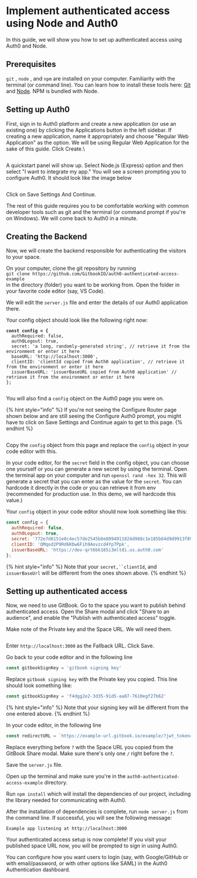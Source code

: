 # Implement authenticated access using Node and Auth0

In this guide, we will show you how to set up authenticated access using Auth0 and Node.

## Prerequisites

`git` , `node` , and `npm`  are installed on your computer. Familiarity with the terminal (or command line). You can learn how to install these tools here: [Git](https://git-scm.com/book/en/v2/Getting-Started-Installing-Git) and [Node](https://nodejs.org/en/download). NPM is bundled with Node.

## Setting up Auth0

First, sign in to Auth0 platform and create a new application (or use an existing one) by clicking the Applications button in the left sidebar. If creating a new application, name it appropriately and choose "Regular Web Application" as the option. We will be using Regular Web Application for the sake of this guide. Click Create.\


<figure><img src="../../.gitbook/assets/Screen Shot 2023-10-25 at 4.52.25 PM.png" alt=""><figcaption></figcaption></figure>

A quickstart panel will show up. Select Node.js (Express) option and then select "I want to integrate my app."  You will see a screen prompting you to configure Auth0. It should look like the image below

<figure><img src="../../.gitbook/assets/Screen Shot 2023-10-25 at 4.54.42 PM.png" alt=""><figcaption></figcaption></figure>

Click on Save Settings And Continue.

The rest of this guide requires you to be comfortable working with common developer tools such as git and the terminal (or command prompt if you're on Windows). We will come back to Auth0 in a minute.&#x20;

## Creating the Backend

Now, we will create the backend responsible for authenticating the visitors to your space.&#x20;

On your computer, clone the git repository by running\
`git clone https://github.com/GitbookIO/auth0-authenticated-access-example` \
in the directory (folder) you want to be working from. Open the folder in your favorite code editor (say, VS Code).

We will edit the `server.js` file and enter the details of our Auth0 application there.

Your config object should look like the following right now:

<pre class="language-javascript"><code class="lang-javascript"><strong>const config = {
</strong>  authRequired: false,
  auth0Logout: true,
  secret: 'a long, randomly-generated string', // retrieve it from the environment or enter it here
  baseURL: 'http://localhost:3000',
  clientID: 'clientId copied from Auth0 application', // retrieve it from the environment or enter it here
  issuerBaseURL: 'issuerBaseURL copied from Auth0 application' // retrieve it from the environment or enter it here
};

</code></pre>

You will also find a `config` object on the Auth0 page you were on.

{% hint style="info" %}
If you're not seeing the Configure Router page shown below and are still seeing the Configure Auth0 prompt, you might have to click on Save Settings and Continue again to get to this page.
{% endhint %}

<figure><img src="../../.gitbook/assets/Screen Shot 2023-10-25 at 5.26.32 PM.png" alt=""><figcaption></figcaption></figure>

Copy the `config` object from this page and replace the `config` object in your code editor with this.

In your code editor, for the `secret` field in the config object, you can choose one yourself or you can generate a new secret by using the terminal. Open the terminal app on your computer and run `openssl rand -hex 32`. This will generate a secret that you can enter as the value for the `secret`. You can hardcode it directly in the code or you can retrieve it from env (recommended for production use. In this demo, we will hardcode this value.)

Your `config` object in your code editor should now look something like this:

```javascript
const config = {
  authRequired: false,
  auth0Logout: true,
  secret: '772e7d8151e0c4ec57de2545b8e8094911824d988c1e185b64d9d9913f894224',
  clientID: 'QMqod2P9Rd6KDw6Fih9Aovzcd4Yp7Ppk',
  issuerBaseURL: 'https://dev-qrt6bk165i3mltdi.us.auth0.com'
};
```

{% hint style="info" %}
Note that your `secret,``clientId`, and `issuerBaseUrl` will be different from the ones shown above.
{% endhint %}

## Setting up authenticated access

Now, we need to use GitBook. Go to the space you want to publish behind authenticated access. Open the Share modal and click "Share to an audience", and enable the "Publish with authenticated access" toggle.&#x20;

Make note of the Private key and the Space URL. We will need them.

<figure><img src="../../.gitbook/assets/image (2).png" alt=""><figcaption></figcaption></figure>

Enter `http://localhost:3000` as the Fallback URL. Click Save.

Go back to your code editor and in the following line

```javascript
const gitbookSignKey = 'gitbook signing key'
```

Replace `gitbook signing key` with the Private key you copied. This line should look something like:

```javascript
const gitbookSignKey = 'f4dgg2e2-3d35-91d5-aa87-7610egf27b62'
```

{% hint style="info" %}
Note that your signing key will be different from the one entered above.
{% endhint %}

In your code editor, in the following line

```javascript
const redirectURL = `https://example-url.gitbook.io/example/?jwt_token=${token}`
```

Replace everything before `?` with the Space URL you copied from the GitBook Share modal. Make sure there's only one `/` right before the `?`.

Save the `server.js` file.

Open up the terminal and make sure you're in the `auth0-authenticated-access-example` directory.

Run `npm install` which will install the dependencies of our project, including the library needed for communicating with Auth0.

After the installation of dependencies is complete, run `node server.js` from the command line. If successful, you will see the following message:

```
Example app listening at http://localhost:3000
```

Your authenticated access setup is now complete! If you visit your published space URL now, you will be prompted to sign in using Auth0.&#x20;

You can configure how you want users to login (say, with Google/GitHub or with email/password, or with other options like SAML) in the Auth0 Authentication dashboard.&#x20;

<figure><img src="../../.gitbook/assets/image (3).png" alt=""><figcaption></figcaption></figure>

